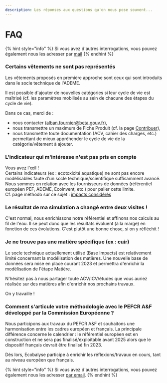 ```yaml
---
description: Les réponses aux questions qu'on nous pose souvent...
---
```


# FAQ

{% hint style="info" %}
Si vous avez d'autres interrogations, vous pouvez également nous les adresser par [mail](mailto:ecobalyse@beta.gouv.fr)
{% endhint %}

### Certains vêtements ne sont pas représentés

Les vêtements proposés en première approche sont ceux qui sont introduits dans le socle technique de l'ADEME.

Il est possible d'ajouter de nouvelles catégories si leur cycle de vie est maîtrisé (cf. les paramètres mobilisés au sein de chacune des étapes du cycle de vie).

Dans ce cas, merci de :

* nous contacter (alban.fournier@beta.gouv.fr),
* nous transmettre un maximum de Fiche Produit (cf. la page [Contribuer](https://fabrique-numerique.gitbook.io/ecobalyse/textile/mises-a-jour/contribuer-aux-travaux)),
* nous transmettre toute documentation (ACV, cahier des charges, etc.) permettant de mieux appréhender le cycle de vie de la catégorie/vêtement à ajouter.

### L'indicateur qui m'intéresse n'est pas pris en compte

Vous avez l'œil !\
Certains indicateurs (ex : ecotoxicité aquatique) ne sont pas encore modélisables faute d'un socle technique/scientifique suffisamment avancé.\
Nous sommes en relation avec les fournisseurs de données (référentiel européen PEF, ADEME, Ecoinvent, etc.) pour palier cette limite.\
Cf. page méthodo sur ce sujet : [impacts considérés](impacts-consideres.md)

### Le résultat de ma simulation a changé entre deux visites !

C'est normal, nous enrichissons notre référentiel et affinons nos calculs au fil de l'eau. Il se peut donc que les résultats évoluent (à la marge) en fonction de ces évolutions. C'est plutôt une bonne chose, si on y réfléchit !

### Je ne trouve pas une matière spécifique (ex : cuir)

Le socle technique actuellement utilisé (Base Impacts) est relativement limité concernant la modélisation des matières. Une nouvelle base de données sera mise en place courant 2023 et permettra d'enrichir la modélisation de l'étape Matière.

N'hésitez pas à nous partager toute ACV/ICV/études que vous auriez réalisée sur des matières afin d'enrichir nos prochains travaux.

On y travaille !

### Comment s'articule votre méthodologie avec le PEFCR A\&F développé par la Commission Européenne ?

Nous participons aux travaux du PEFCR A\&F et souhaitons une harmonisation entre les cadres européen et français. La principale différence concerne le calendrier : le référentiel européen est en construction et ne sera pas finalisé/exploitable avant 2025 alors que le dispositif français devrait être finalisé fin 2023.

Dès lors, Ecobalyse participe à enrichir les réflexions/travaux en cours, tant au niveau européen que français.

{% hint style="info" %}
Si vous avez d'autres interrogations, vous pouvez également nous les adresser [par email](mailto:ecobalyse@beta.gouv.fr).
{% endhint %}
